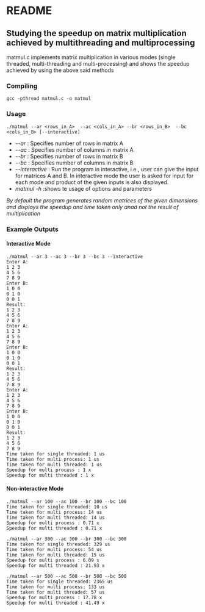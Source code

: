 # README
## __Studying the speedup on matrix multiplication achieved by multithreading and multiprocessing__


matmul.c implements matrix multiplication in various modes (single threaded, multi-threading and multi-processing) and shows the speedup achieved by using the above said methods

### __Compiling__

```
gcc -pthread matmul.c -o matmul
```

### __Usage__

```
./matmul --ar <rows_in_A>  --ac <cols_in_A> --br <rows_in_B>  --bc <cols_in_B> [--interactive]
```

+ _--ar_ : Specifies number of rows in matrix A
+ _--ac_ : Specifies number of columns in matrix A 
+ _--br_ : Specifies number of rows in matrix B 
+ _--bc_ : Specifies number of columns in matrix B
+ _--interactive_ : Run the program in interactive, i.e., user can give the input for matrices A and B. In interactive mode the user is asked for input for each mode and product of the given inputs is also displayed.
+ _matmul -h_ :shows te usage of options and parameters

_By default the program generates random matrices of the given dimensions and displays the speedup and time taken  only anad not the result of multiplication_


### __Example Outputs__

#### __Interactive Mode__
```
./matmul --ar 3 --ac 3 --br 3 --bc 3 --interactive
Enter A:
1 2 3
4 5 6
7 8 9
Enter B:
1 0 0
0 1 0
0 0 1
Result:
1 2 3 
4 5 6 
7 8 9 
Enter A:
1 2 3
4 5 6
7 8 9    
Enter B:
1 0 0
0 1 0
0 0 1
Result:
1 2 3 
4 5 6 
7 8 9 
Enter A:
1 2 3
4 5 6
7 8 9
Enter B:
1 0 0
0 1 0
0 0 1
Result:
1 2 3 
4 5 6 
7 8 9 
Time taken for single threaded: 1 us
Time taken for multi process: 1 us
Time taken for multi threaded: 1 us
Speedup for multi process : 1 x
Speedup for multi threaded : 1 x
```

#### __Non-interactive Mode__

```
./matmul --ar 100 --ac 100 --br 100 --bc 100
Time taken for single threaded: 10 us
Time taken for multi process: 14 us
Time taken for multi threaded: 14 us
Speedup for multi process : 0.71 x
Speedup for multi threaded : 0.71 x
```

```
./matmul --ar 300 --ac 300 --br 300 --bc 300
Time taken for single threaded: 329 us
Time taken for multi process: 54 us
Time taken for multi threaded: 15 us
Speedup for multi process : 6.09 x
Speedup for multi threaded : 21.93 x
```

```
./matmul --ar 500 --ac 500 --br 500 --bc 500
Time taken for single threaded: 2365 us
Time taken for multi process: 133 us
Time taken for multi threaded: 57 us
Speedup for multi process : 17.78 x
Speedup for multi threaded : 41.49 x
```


